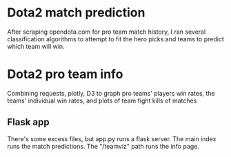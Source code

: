 # Dota2 match prediction

After scraping opendota.com for pro team match history, I ran several classification algorithms to attempt to fit the hero picks and teams to predict which team will win.

# Dota2 pro team info

Combining requests, plotly, D3 to graph pro teams' players win rates, the teams' individual win rates, and plots of team fight kills of matches

## Flask app

There's some excess files, but app.py runs a flask server. The main index runs the match predictions. The "/teamviz" path runs the info page.
